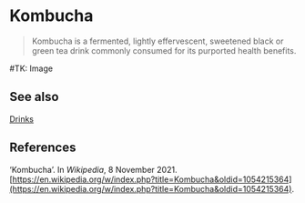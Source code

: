 # Kombucha
> Kombucha is a fermented, lightly effervescent, sweetened black or green tea drink commonly consumed for its purported health benefits.

#TK: Image

## See also
[Drinks](./Drinks.md)

## References
‘Kombucha’. In _Wikipedia_, 8 November 2021. [https://en.wikipedia.org/w/index.php?title=Kombucha&oldid=1054215364](https://en.wikipedia.org/w/index.php?title=Kombucha&oldid=1054215364).